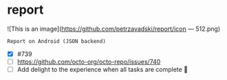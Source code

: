 # report

![This is an image](https://github.com/petrzavadski/report/icon — 512.png)

`Report on Android (JSON backend)`
- [x] #739
- [ ] https://github.com/octo-org/octo-repo/issues/740
- [ ] Add delight to the experience when all tasks are complete :tada:
